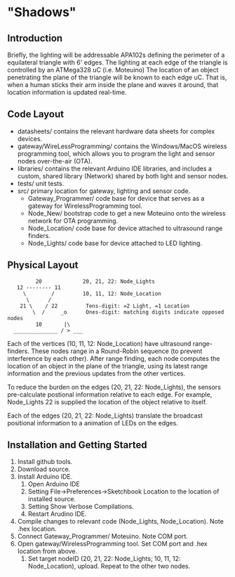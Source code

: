 # "Shadows"

## Introduction

Briefly, the lighting will be addressable APA102s defining the perimeter of a equilateral triangle with 6' edges.  The lighting at each edge of the triangle is controlled by an ATMega328 uC (i.e. Moteuino) The location of an object penetrating the plane of the triangle will be known to each edge uC.  That is, when a human sticks their arm inside the plane and waves it around, that location information is updated real-time.

## Code Layout

* datasheets/ contains the relevant hardware data sheets for complex devices.
* gateway/WireLessProgramming/  contains the Windows/MacOS wireless programming tool, which allows you to program the light and sensor nodes over-the-air (OTA).
* libraries/ contains the relevant Arduino IDE libraries, and includes a custom, shared library (Network) shared by both light and sensor nodes.  
* tests/ unit tests.
* src/ primary location for gateway, lighting and sensor code.
	* Gateway_Programmer/ code base for device that serves as a gateway for WirelessProgramming tool.
	* Node_New/ bootstrap code to get a new Moteuino onto the wireless network for OTA programming.
	* Node_Location/ code base for device attached to ultrasound range finders.
	* Node_Lights/ code base for device attached to LED lighting.

## Physical Layout

             20             20, 21, 22: Node_Lights
       12 -------- 11     
         \        /         10, 11, 12: Node_Location
          \      / 
        21 \    / 22         Tens-digit: =2 Light, =1 Location
            \  /     _o      Ones-digit: matching digits indicate opposed nodes
             10       |\
      ______________ / > ___ 


Each of the vertices (10, 11, 12: Node_Location) have ultrasound range-finders.  These nodes range in a Round-Robin sequence (to prevent interference by each other).  After range finding, each node computes the location of an object in the plane of the triangle, using its latest range information and the previous updates from the other vertices.

To reduce the burden on the edges (20, 21, 22: Node_Lights), the sensors pre-calculate postional information relative to each edge.  For example, Node_Lights 22 is supplied the location of the object relative to itself.

Each of the edges (20, 21, 22: Node_Lights) translate the broadcast positional information to a animation of LEDs on the edges.  

## Installation and Getting Started

1. Install github tools.
2. Download source.
3. Install Arduino IDE.
    1. Open Arduino IDE
    2. Setting File->Preferences->Sketchbook Location to the location of installed source.  
    3. Setting Show Verbose Compilations.
    4. Restart Arudino IDE.
4. Compile changes to relevant code (Node_Lights, Node_Location).  Note .hex location.
5. Connect Gateway_Programmer/ Moteuino.  Note COM port.
6. Open gateway/WirelessProgramming tool.  Set COM port and .hex location from above.
    1. Set target nodeID (20, 21, 22: Node_Lights; 10, 11, 12: Node_Location), upload.  Repeat to the other two nodes.
